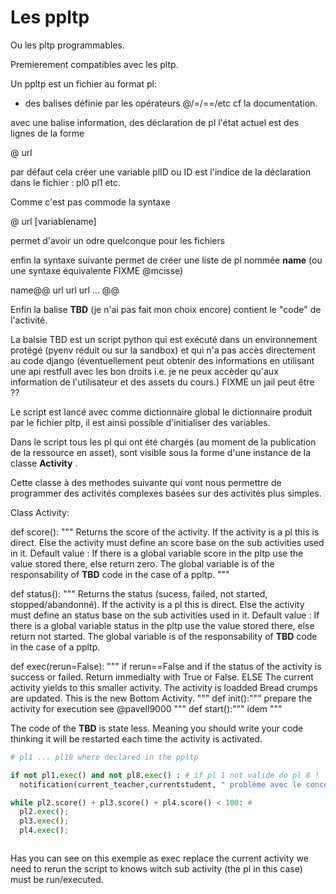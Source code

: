 
# Les ppltp 

Ou les pltp programmables.

Premierement compatibles avec les pltp.

Un ppltp est un fichier au format pl: 

- des balises définie par les opérateurs @/=/==/etc cf la documentation.

avec une balise information,
des déclaration de pl 
l'état actuel est des lignes de la forme

  @ url 

par défaut cela créer une variable plID ou ID est l'indice de la déclaration dans le fichier : pl0 pl1 etc.

Comme c'est pas commode la syntaxe 

  @ url [variablename]
 
 permet d'avoir un odre quelconque pour les fichiers 
 
 enfin la syntaxe suivante permet de créer une liste de pl nommée **name** (ou une syntaxe équivalente FIXME @mcisse)
 
 name@@
 url
 url
 url
 ...
 @@


Enfin la balise **TBD** (je n'ai pas fait mon choix encore) contient le "code" de l'activité.

La balsie TBD  est un script python qui est exécuté dans un environnement protégé (pyenv réduit ou sur la sandbox) et qui n'a pas accès directement au code django (éventuellement peut obtenir des informations en utilisant une api restfull avec les bon droits i.e. je ne peux accèder qu'aux information de l'utilisateur et des assets du cours.)
FIXME un jail peut être ??

Le script est lancé avec comme dictionnaire global le dictionnaire produit par le fichier pltp, il est ainsi possible d'initialiser des variables.


Dans le script tous les pl qui ont été chargés (au moment de la publication de la ressource en asset), sont visible sous la forme d'une instance de la classe **Activity** .

Cette classe à des methodes suivante qui vont nous permettre de programmer des activités complexes basées sur des activités plus simples.

Class Activity:

  def score(): """ Returns the score of the activity. If the activity is a pl this is direct. Else the activity must define an score base on the sub activities used in it. Default value : If there is a global variable score in the pltp use the value stored there, else return zero. 
  The global variable is of the responsability of **TBD** code in the case of a ppltp.
  """ 

  def status(): """ Returns the status (sucess, failed, not started, stopped/abandonné). If the activity is a pl this is direct. Else the activity must define an status base on the sub activities used in it. Default value : If there is a global variable status in the pltp use the value stored there, else return not started.
  The global variable is of the responsability of **TBD** code in the case of a ppltp.

  def exec(rerun=False): """ if rerun==False and if the status of the activity is success or failed.
                            Return immedialty with True or False. 
                            ELSE The current activity yields to this smaller activity. 
                            The activity is loadded 
                            Bread crumps are updated.
                            This is the new Bottom Activity.
                        """
   def init():""" prepare the activity for execution see @pavell9000 """
   def start():""" idem """
   
The code of the **TBD** is state less. Meaning you should write your code thinking it will be restarted each time the activity is activated. 


```python 
# pl1 ... pl10 where declared in the ppltp 

if not pl1.exec() and not pl8.exec() : # if pl 1 not valide do pl 8 !
  notification(current_teacher,currentstudent, " problème avec le concept bascule ")

while pl2.score() + pl3.score() + pl4.score() < 100: # 
  pl2.exec();
  pl3.exec();
  pl4.exec();



```

Has you can see on this exemple as exec replace the current activity we need to rerun the script to knows witch sub activity (the pl in this case) must be run/executed. 




   





